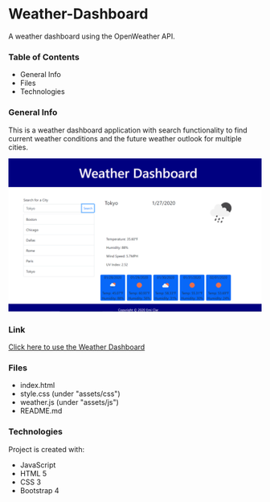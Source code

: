 # Weather-Dashboard
A weather dashboard using the OpenWeather API.

### Table of Contents
* General Info
* Files
* Technologies

### General Info
This is a weather dashboard application with search functionality to find current weather conditions and the future weather outlook for multiple cities.

![Weather Dashboard](assets/images/weather.png)

### Link
[Click here to use the Weather Dashboard](https://emi-dev.github.io/Weather-Dashboard/)

### Files
* index.html
* style.css (under "assets/css")
* weather.js (under "assets/js")
* README.md

### Technologies
Project is created with:
* JavaScript
* HTML 5
* CSS 3
* Bootstrap 4

